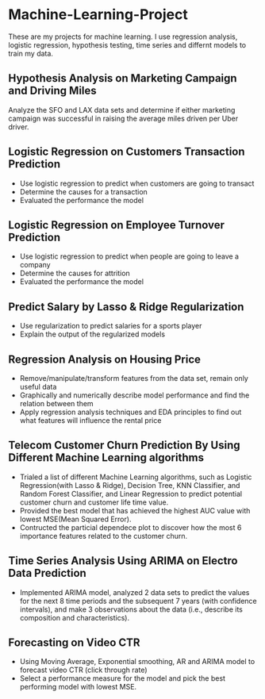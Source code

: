 # Machine-Learning-Project
These are my projects for machine learning. 
I use regression analysis, logistic regression, hypothesis testing, time series and differnt models to train my data.

## Hypothesis Analysis on Marketing Campaign and Driving Miles

Analyze the SFO and LAX data sets and determine if either marketing campaign was successful in raising the average miles driven per Uber driver.

## Logistic Regression on Customers Transaction Prediction

- Use logistic regression to predict when customers are going to transact
- Determine the causes for a transaction
- Evaluated the performance the model

## Logistic Regression on Employee Turnover Prediction

- Use logistic regression to predict when people are going to leave a company
- Determine the causes for attrition
- Evaluated the performance the model

## Predict Salary by Lasso & Ridge Regularization

- Use regularization to predict salaries for a sports player
- Explain the output of the regularized models

## Regression Analysis on Housing Price

- Remove/manipulate/transform features from the data set, remain only useful data
- Graphically and numerically describe model performance and find the relation between them
- Apply regression analysis techniques and EDA principles to find out what features will influence the rental price

## Telecom Customer Churn Prediction By Using Different Machine Learning algorithms

- Trialed a list of different Machine Learning algorithms, such as Logistic Regression(with Lasso & Ridge), Decision Tree, KNN Classifier, and Random Forest Classifier, and Linear Regression to predict potential customer churn and customer life time value.
- Provided the best model that has achieved the highest AUC value with lowest MSE(Mean Squared Error).
- Contructed the particial dependece plot to discover how the most 6 importance features related to the customer churn.

## Time Series Analysis Using ARIMA on Electro Data Prediction

- Implemented ARIMA model, analyzed 2 data sets to predict the values for the next 8 time periods and the subsequent 7 years (with confidence intervals), and make 3 observations about the data (i.e., describe its composition and characteristics).

## Forecasting on Video CTR

- Using Moving Average, Exponential smoothing, AR and ARIMA model to forecast video CTR (click through rate)
- Select a performance measure for the model and pick the best performing model with lowest MSE.
